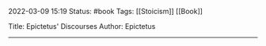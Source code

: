2022-03-09 15:19
Status: #book
Tags: [[Stoicism]] [[Book]]


Title: Epictetus' Discourses
Author: Epictetus

---
